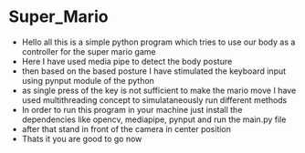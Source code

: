 # Super_Mario
* Hello all this is a simple python program which tries to use our body as a controller for the super mario game
* Here I have used media pipe to detect the body posture
* then based on the based posture I have stimulated the keyboard input using pynput module of the python
* as single press of the key is not sufficient to make the mario move I have used multithreading concept to simulataneously run different methods
* In order to run this program in your machine just install the dependencies like opencv, mediapipe, pynput and run the main.py file
* after that stand in front of the camera in center position
* Thats it you are good to go now

